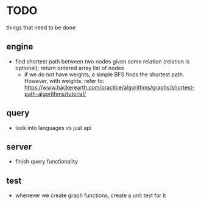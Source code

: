 # TODO
things that need to be done

## engine

- find shortest path between two nodes given some relation (relation is optional); return ordered array list of nodes
  - if we do not have weights, a simple BFS finds the shortest path. However, with weights; refer to:
  https://www.hackerearth.com/practice/algorithms/graphs/shortest-path-algorithms/tutorial/

## query

- look into languages vs just api

## server

- finish query functionality


## test

- whenever we create graph functions, create a unit test for it





